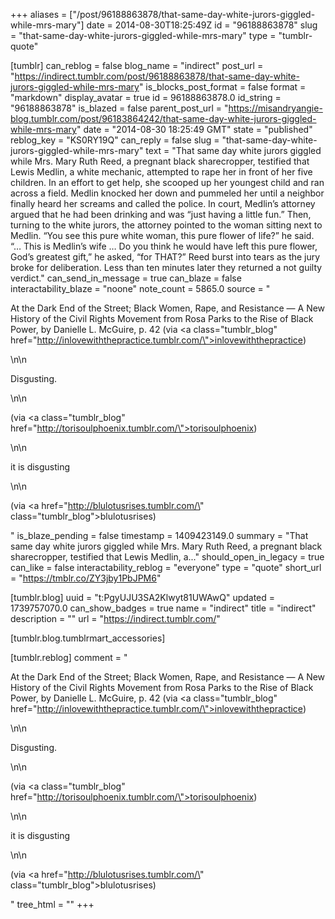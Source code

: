 +++
aliases = ["/post/96188863878/that-same-day-white-jurors-giggled-while-mrs-mary"]
date = 2014-08-30T18:25:49Z
id = "96188863878"
slug = "that-same-day-white-jurors-giggled-while-mrs-mary"
type = "tumblr-quote"

[tumblr]
can_reblog = false
blog_name = "indirect"
post_url = "https://indirect.tumblr.com/post/96188863878/that-same-day-white-jurors-giggled-while-mrs-mary"
is_blocks_post_format = false
format = "markdown"
display_avatar = true
id = 96188863878.0
id_string = "96188863878"
is_blazed = false
parent_post_url = "https://misandryangie-blog.tumblr.com/post/96183864242/that-same-day-white-jurors-giggled-while-mrs-mary"
date = "2014-08-30 18:25:49 GMT"
state = "published"
reblog_key = "KS0RY19Q"
can_reply = false
slug = "that-same-day-white-jurors-giggled-while-mrs-mary"
text = "That same day white jurors giggled while Mrs. Mary Ruth Reed, a pregnant black sharecropper, testified that Lewis Medlin, a white mechanic, attempted to rape her in front of her five children. In an effort to get help, she scooped up her youngest child and ran across a field. Medlin knocked her down and pummeled her until a neighbor finally heard her screams and called the police. In court, Medlin’s attorney argued that he had been drinking and was “just having a little fun.” Then, turning to the white jurors, the attorney pointed to the woman sitting next to Medlin. “You see this pure white woman, this pure flower of life?” he said. “… This is Medlin’s wife … Do you think he would have left this pure flower, God’s greatest gift,” he asked, “for THAT?” Reed burst into tears as the jury broke for deliberation. Less than ten minutes later they returned a not guilty verdict."
can_send_in_message = true
can_blaze = false
interactability_blaze = "noone"
note_count = 5865.0
source = "<p>At the Dark End of the Street; Black Women, Rape, and Resistance — A New History of the Civil Rights Movement from Rosa Parks to the Rise of Black Power, by Danielle L. McGuire, p. 42 (via <a class=\"tumblr_blog\" href=\"http://inlovewiththepractice.tumblr.com/\">inlovewiththepractice</a>)</p>\n\n<p>Disgusting.</p>\n\n<p>(via <a class=\"tumblr_blog\" href=\"http://torisoulphoenix.tumblr.com/\">torisoulphoenix</a>)</p>\n\n<p>it is disgusting</p>\n\n<p>(via <a href=\"http://blulotusrises.tumblr.com/\" class=\"tumblr_blog\">blulotusrises</a>)</p>"
is_blaze_pending = false
timestamp = 1409423149.0
summary = "That same day white jurors giggled while Mrs. Mary Ruth Reed, a pregnant black sharecropper, testified that Lewis Medlin, a..."
should_open_in_legacy = true
can_like = false
interactability_reblog = "everyone"
type = "quote"
short_url = "https://tmblr.co/ZY3jby1PbJPM6"

[tumblr.blog]
uuid = "t:PgyUJU3SA2Klwyt81UWAwQ"
updated = 1739757070.0
can_show_badges = true
name = "indirect"
title = "indirect"
description = ""
url = "https://indirect.tumblr.com/"

[tumblr.blog.tumblrmart_accessories]

[tumblr.reblog]
comment = "<p>At the Dark End of the Street; Black Women, Rape, and Resistance — A New History of the Civil Rights Movement from Rosa Parks to the Rise of Black Power, by Danielle L. McGuire, p. 42 (via <a class=\"tumblr_blog\" href=\"http://inlovewiththepractice.tumblr.com/\">inlovewiththepractice</a>)</p>\n\n<p>Disgusting.</p>\n\n<p>(via <a class=\"tumblr_blog\" href=\"http://torisoulphoenix.tumblr.com/\">torisoulphoenix</a>)</p>\n\n<p>it is disgusting</p>\n\n<p>(via <a href=\"http://blulotusrises.tumblr.com/\" class=\"tumblr_blog\">blulotusrises</a>)</p>"
tree_html = ""
+++
